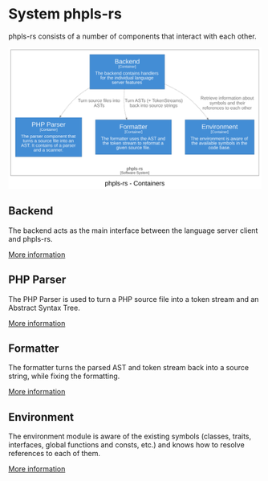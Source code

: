 # System phpls-rs

phpls-rs consists of a number of components that interact with each other.

![](img/structurizr-containers.svg)

## Backend

The backend acts as the main interface between the language server client and phpls-rs.

[More information](backend.md)

## PHP Parser

The PHP Parser is used to turn a PHP source file into a token stream and an Abstract Syntax Tree.

[More information](php-parser.md)

## Formatter 

The formatter turns the parsed AST and token stream back into a source string, while fixing the formatting.

[More information](formatter.md)

## Environment

The environment module is aware of the existing symbols (classes, traits, interfaces, global functions and consts, etc.) and knows how to resolve references to each of them.

[More information](environment.md)